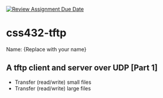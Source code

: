 [![Review Assignment Due Date](https://classroom.github.com/assets/deadline-readme-button-24ddc0f5d75046c5622901739e7c5dd533143b0c8e959d652212380cedb1ea36.svg)](https://classroom.github.com/a/uUtCS26u)
# css432-tftp
Name: {Replace with your name}
## A tftp client and server over UDP [Part 1]
* Transfer (read/write) small files
* Transfer (read/write) large files
